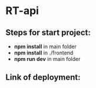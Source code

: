 # RT-api

## Steps for start project:

* **npm install** in main folder
* **npm install** in ./frontend
* **npm run dev** in main folder

## Link of deployment:
